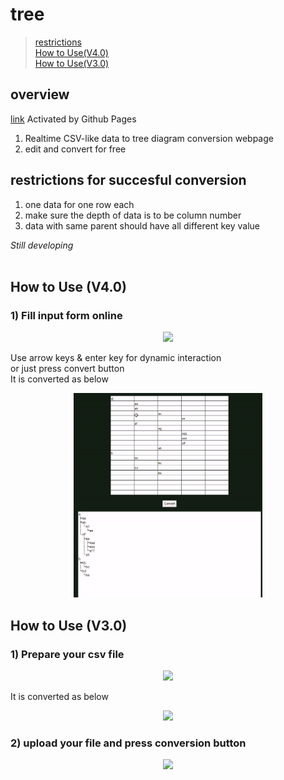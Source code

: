 # tree

> [restrictions](#restrictions-for-succesful-conversion)  
> [How to Use(V4.0)](#how-to-use-v40)  
> [How to Use(V3.0)](#how-to-use-v30)

## overview
[link](https://oculi-s.github.io/tree/) Activated by Github Pages
1) Realtime CSV-like data to tree diagram conversion webpage
2) edit and convert for free

## restrictions for succesful conversion
1) one data for one row each
2) make sure the depth of data is to be column number
3) data with same parent should have all different key value

*Still developing*
<br>
<br>

## How to Use (V4.0)
### 1) Fill input form online

<div align=center>
<img src=https://user-images.githubusercontent.com/44251667/145671829-3ca3d3e6-ee19-4fa3-8a47-de5f1a55d550.png width=40%>
</div>

Use arrow keys & enter key for dynamic interaction<br>
or just press convert button<br>
It is converted as below

<div align=center>
<img src=https://github.com/oculi-s/tree/blob/master/V4.0/prev.gif width=60%>
</div>

## How to Use (V3.0)
### 1) Prepare your csv file

<div align=center>
<img src=https://user-images.githubusercontent.com/44251667/130000722-2935e79b-37f3-410b-ba5e-145ff894c6ea.png width=40%>

</div>

It is converted as below

<div align=center>
<img src=https://user-images.githubusercontent.com/44251667/130001138-a9eaca3d-f639-43d5-a517-113cf6f32df2.png width=30%>
</div>

### 2) upload your file and press conversion button

<div align=center>
<img src=https://user-images.githubusercontent.com/44251667/130000997-d228fbef-db9d-4baf-a24c-46a32d6a0476.png width=70%>
</div>

